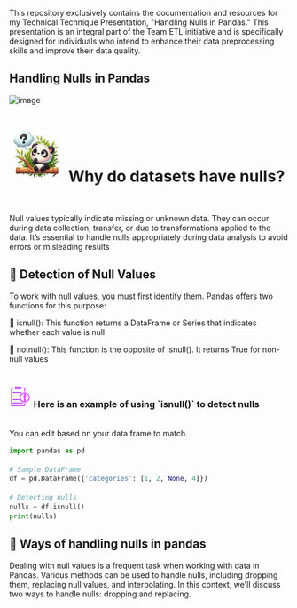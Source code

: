 This repository exclusively contains the documentation and resources for my Technical Technique Presentation, "Handling Nulls in Pandas." This presentation is an integral part of the Team ETL initiative and is specifically designed for individuals who intend to enhance their data preprocessing skills and improve their data quality. 
## Handling Nulls in Pandas
![image](https://github.com/MarianOforiYeboah/Capstone_2024/assets/149170814/053e0605-aabd-47d4-a23e-bf613515168e)


<div>
	<h1><img src="Img/panda.jpg" width="100" /> Why do datasets have nulls?</h1>
</div>
<br>

Null values typically indicate missing or unknown data. They can occur during data collection, transfer, or due to transformations applied to the data. It’s essential to handle nulls appropriately during data analysis to avoid errors or misleading results

## 🐼 Detection of Null Values
To work with null values, you must first identify them. Pandas offers two functions for this purpose:

🐾  isnull(): This function returns a DataFrame or Series that indicates whether each value is null

🐾  notnull(): This function is the opposite of isnull(). It returns True for non-null values
<br><br>
<h3><img src="Img/clipboard.png" width="40" >  Here is an example of using `isnull()` to detect nulls</h3>
<br> You can edit based on your data frame to match. 

```python
import pandas as pd

# Sample DataFrame
df = pd.DataFrame({'categories': [1, 2, None, 4]})

# Detecting nulls
nulls = df.isnull()
print(nulls)
```

## 🐼 Ways of handling nulls in pandas
Dealing with null values is a frequent task when working with data in Pandas. Various methods can be used to handle nulls, including dropping them, replacing null values, and interpolating. In this context, we'll discuss two  ways to handle nulls: dropping and replacing.
